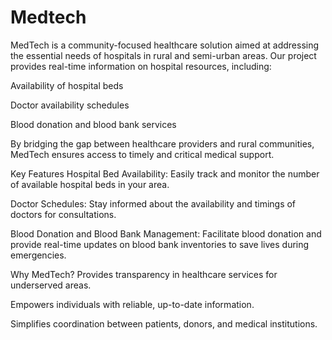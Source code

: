 # Medtech

MedTech is a community-focused healthcare solution aimed at addressing the essential needs of hospitals in rural and semi-urban areas. Our project provides real-time information on hospital resources, including:

Availability of hospital beds

Doctor availability schedules

Blood donation and blood bank services

By bridging the gap between healthcare providers and rural communities, MedTech ensures access to timely and critical medical support.

Key Features
Hospital Bed Availability: Easily track and monitor the number of available hospital beds in your area.

Doctor Schedules: Stay informed about the availability and timings of doctors for consultations.

Blood Donation and Blood Bank Management: Facilitate blood donation and provide real-time updates on blood bank inventories to save lives during emergencies.

Why MedTech?
Provides transparency in healthcare services for underserved areas.

Empowers individuals with reliable, up-to-date information.

Simplifies coordination between patients, donors, and medical institutions.
